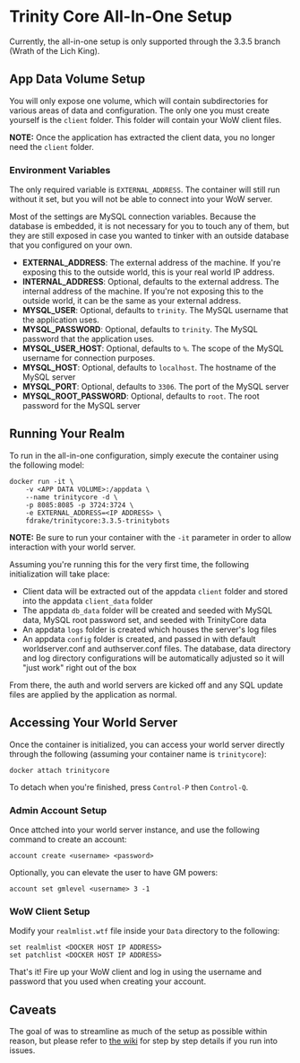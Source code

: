 # Trinity Core All-In-One Setup

Currently, the all-in-one setup is only supported through the 3.3.5 branch (Wrath of the Lich King).

## App Data Volume Setup
You will only expose one volume, which will contain subdirectories for various areas of data and configuration.  The only one you must create yourself is the `client` folder.  This folder will contain your WoW client files.

**NOTE:** Once the application has extracted the client data, you no longer need the `client` folder.

### Environment Variables
The only required variable is `EXTERNAL_ADDRESS`.  The container will still run without it set, but you will not be able to connect into your WoW server.

Most of the settings are MySQL connection variables.  Because the database is embedded, it is not necessary for you to touch any of them, but they are still exposed in case you wanted to tinker with an outside database that you configured on your own.

* **EXTERNAL_ADDRESS**: The external address of the machine.  If you're exposing this to the outside world, this is your real world IP address.
* **INTERNAL_ADDRESS**: Optional, defaults to the external address.  The internal address of the machine.  If you're not exposing this to the outside world, it can be the same as your external address.
* **MYSQL_USER**: Optional, defaults to `trinity`.  The MySQL username that the application uses.
* **MYSQL_PASSWORD**: Optional, defaults to `trinity`.  The MySQL password that the application uses.
* **MYSQL\_USER\_HOST**: Optional, defaults to `%`.  The scope of the MySQL username for connection purposes.
* **MYSQL_HOST**: Optional, defaults to `localhost`.  The hostname of the MySQL server
* **MYSQL_PORT**: Optional, defaults to `3306`.  The port of the MySQL server
* **MYSQL\_ROOT\_PASSWORD**: Optional, defaults to `root`.  The root password for the MySQL server

## Running Your Realm
To run in the all-in-one configuration, simply execute the container using the following model:

```
docker run -it \
	-v <APP DATA VOLUME>:/appdata \
	--name trinitycore -d \
	-p 8085:8085 -p 3724:3724 \
	-e EXTERNAL_ADDRESS=<IP ADDRESS> \
	fdrake/trinitycore:3.3.5-trinitybots
```
**NOTE:** Be sure to run your container with the `-it` parameter in order to allow interaction with your world server.

Assuming you're running this for the very first time, the following initialization will take place:

* Client data will be extracted out of the appdata `client` folder and stored into the appdata `client_data` folder
* The appdata `db_data` folder will be created and seeded with MySQL data, MySQL root password set, and seeded with TrinityCore data
* An appdata `logs` folder is created which houses the server's log files
* An appdata `config` folder is created, and passed in with default worldserver.conf and authserver.conf files.  The database, data directory and log directory configurations will be automatically adjusted so it will "just work" right out of the box

From there, the auth and world servers are kicked off and any SQL update files are applied by the application as normal.

## Accessing Your World Server
Once the container is initialized, you can access your world server directly through the following (assuming your container name is `trinitycore`):

```
docker attach trinitycore
```
To detach when you're finished, press `Control-P` then `Control-Q`.

### Admin Account Setup
Once attched into your world server instance, and use the following command to create an account:

```
account create <username> <password>
```

Optionally, you can elevate the user to have GM powers:

```
account set gmlevel <username> 3 -1
```

### WoW Client Setup
Modify your `realmlist.wtf` file inside your `Data` directory to the following:

```
set realmlist <DOCKER HOST IP ADDRESS>
set patchlist <DOCKER HOST IP ADDRESS>
```

That's it!  Fire up your WoW client and log in using the username and password that you used when creating your account.

## Caveats
The goal of was to streamline as much of the setup as possible within reason, but please refer to [the wiki](https://trinitycore.atlassian.net/wiki/spaces/tc/pages/2130077/Installation+Guide) for step by step details if you run into issues.
